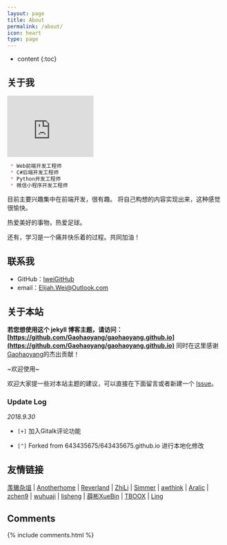 ```yaml
---
layout: page
title: About
permalink: /about/
icon: heart
type: page
---
```


* content
{:toc}

## 关于我

<iframe src="https://githubbadge.appspot.com/gaohaoyang?s=1" style="border: 0;height: 142px;width: 200px;overflow: hidden;" frameBorder="0"></iframe>

```md
 * Web前端开发工程师
 * C#后端开发工程师
 * Python开发工程师
 * 微信小程序开发工程师
```

目前主要兴趣集中在前端开发，很有趣。
将自己构想的内容实现出来，这种感觉很愉快。

热爱美好的事物，热爱足球。

还有，学习是一个痛并快乐着的过程。共同加油！


## 联系我

* GitHub：[lweiGitHub](https://github.com/lweiGitHub)
* email：Elijah.Wei@Outlook.com

## 关于本站

**若您想使用这个 jekyll 博客主题，请访问：[https://github.com/Gaohaoyang/gaohaoyang.github.io](https://github.com/Gaohaoyang/gaohaoyang.github.io)**
同时在这里感谢[Gaohaoyang](https://github.com/Gaohaoyang)的杰出贡献！

~欢迎使用~

欢迎大家提一些对本站主题的建议，可以直接在下面留言或者新建一个 [Issue](https://github.com/lweiGitHub/lweiGitHub.github.io/issues)。

### Update Log

*2018.9.30*

- `[+]` 加入Gitalk评论功能

- `[^]` Forked from 643435675/643435675.github.io 进行本地化修改

## 友情链接

[羡辙杂俎](http://zhangwenli.com/blog) \| [Anotherhome](https://www.anotherhome.net) \| [Reverland](http://reverland.org/) \| [ZhiLi](http://lizhipower.github.io/) \| [Simmer](http://simmer-jun.github.io/) \| [awthink](http://awthink.net/) \| [Aralic](http://aralic.github.io/) \| [zchen9](http://www.chen9.info/) \| [wuhuaji](http://wuhuaji.me/) \| [lisheng](http://www.lishengcn.cn/) \| [薛彬XueBin](http://axuebin.com/blog/) \| [TBOOX](http://www.tboox.org/cn/) \|  [Ling](http://linglinyp.com/)

## Comments

{% include comments.html %}
